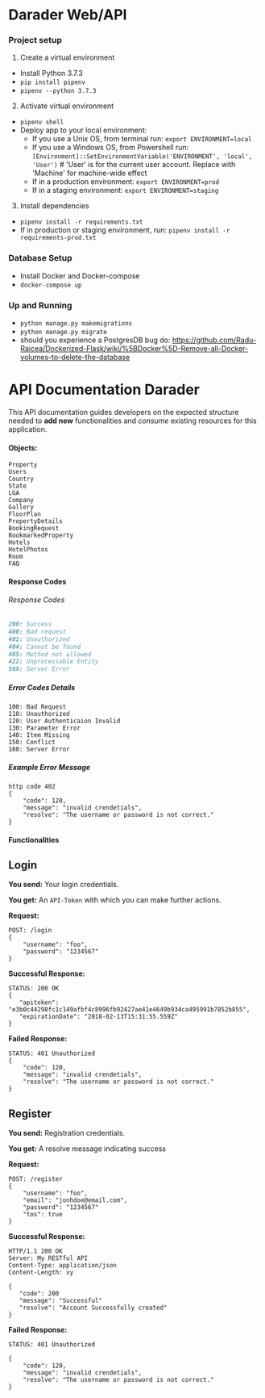 # Darader Web/API

### Project setup
1. Create a virtual environment
- Install Python 3.7.3
- `pip install pipenv`
- `pipenv --python 3.7.3`

2. Activate virtual environment
- `pipenv shell`
- Deploy app to your local environment:
  - If you use a Unix OS, from terminal run: `export ENVIRONMENT=local`
  - If you use a Windows OS, from Powershell run: `[Environment]::SetEnvironmentVariable('ENVIRONMENT',
    'local', 'User')` # 'User' is for the current user account. Replace with 'Machine' for machine-wide effect 
  - If in a production environment: `export ENVIRONMENT=prod`
  - If in a staging environment: `export ENVIRONMENT=staging`
 
3. Install dependencies
- `pipenv install -r requirements.txt`
- If in production or staging environment, run: `pipenv install -r requirements-prod.txt` 


### Database Setup

- Install Docker and Docker-compose
- `docker-compose up`

### Up and Running
- `python manage.py makemigrations`
- `python manage.py migrate`
- should you experience a PostgresDB bug do:
   https://github.com/Radu-Raicea/Dockerized-Flask/wiki/%5BDocker%5D-Remove-all-Docker-volumes-to-delete-the-database


# API Documentation Darader

This API documentation guides developers on the expected structure needed to **add new** functionalities and *consume* existing resources for this application.

#### Objects:
```
Property
Users
Country
State
LGA
Company
Gallery
FloorPlan
PropertyDetails
BookingRequest
BookmarkedProperty
Hotels
HotelPhotos
Room
FAQ
```

#### Response Codes

###### Response Codes

```markdown
200: Success
400: Bad request
401: Unauthorized
404: Cannot be found
405: Method not allowed
422: Unprocessable Entity 
50X: Server Error
```

##### Error Codes Details

```
100: Bad Request
110: Unauthorized
120: User Authenticaion Invalid
130: Parameter Error
140: Item Missing
150: Conflict
160: Server Error
```

##### Example Error Message

```
http code 402
{
    "code": 120,
    "message": "invalid crendetials",
    "resolve": "The username or password is not correct."
}
```



#### Functionalities

## Login

**You send:** Your login credentials. 

**You get:** An `API-Token` with which you can make further actions.

**Request:**

```
POST: /login 
{
    "username": "foo",
    "password": "1234567" 
}
```

**Successful Response:**

```
STATUS: 200 OK
{
   "apitoken": "e3b0c44298fc1c149afbf4c8996fb92427ae41e4649b934ca495991b7852b855",
   "expirationDate": "2018-02-13T15:31:55.559Z"
}
```

**Failed Response:**

```
STATUS: 401 Unauthorized
{
    "code": 120,
    "message": "invalid crendetials",
    "resolve": "The username or password is not correct."
}
```

## Register

**You send:** Registration credentials. 

**You get:** A resolve message indicating success

**Request:**

```
POST: /register
{
    "username": "foo",
    "email": "jonhdoe@email.com",
    "password": "1234567" 
    "tos": true
}
```

**Successful Response:**

```
HTTP/1.1 200 OK
Server: My RESTful API
Content-Type: application/json
Content-Length: xy

{
   "code": 200
   "message": "Successful"
   "resolve": "Account Successfully created"
}
```

**Failed Response:**

```
STATUS: 401 Unauthorized

{
    "code": 120,
    "message": "invalid crendetials",
    "resolve": "The username or password is not correct."
}
```
